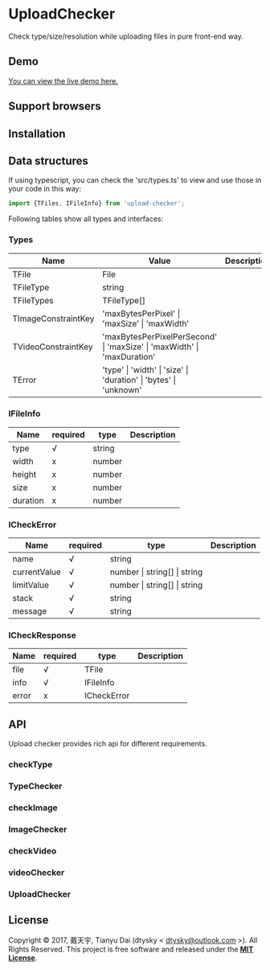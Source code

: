 # UploadChecker
Check type/size/resolution while uploading files in pure front-end way.

## Demo

[You can view the live demo here.]()

## Support browsers


## Installation


## Data structures

If using typescript, you can check the 'src/types.ts' to view and use those in your code in this way:

```ts
import {TFiles, IFileInfo} from 'upload-checker';
```

Following tables show all types and interfaces:

### Types

|Name|Value|Description|
|-|-|-|
|TFile|File||
|TFileType|string||
|TFileTypes|TFileType[]||
|TImageConstraintKey|'maxBytesPerPixel' \| 'maxSize' \| 'maxWidth'||
|TVideoConstraintKey|'maxBytesPerPixelPerSecond' \| 'maxSize' \| 'maxWidth' \| 'maxDuration'||
|TError| 'type' \| 'width' \| 'size' \| 'duration' \| 'bytes' \| 'unknown'||

### IFileInfo

|Name|required|type|Description|
|-|-|-|-|
|type|√|string||
|width|x|number||
|height|x|number||
|size|x|number||
|duration|x|number||

### ICheckError

|Name|required|type|Description|
|-|-|-|-|
|name|√|string||
|currentValue|√|number \| string[] \| string||
|limitValue|√|number \| string[] \| string||
|stack|√|string||
|message|√|string||

### ICheckResponse

|Name|required|type|Description|
|-|-|-|-|
|file|√|TFile||
|info|√|IFileInfo||
|error|x|ICheckError||

## API

Upload checker provides rich api for different requirements.

### checkType

### TypeChecker

### checkImage

### ImageChecker

### checkVideo

### videoChecker

### UploadChecker

## License

Copyright © 2017, 戴天宇, Tianyu Dai (dtysky < dtysky@outlook.com >). All Rights Reserved.
This project is free software and released under the **[MIT License](https://opensource.org/licenses/MIT)**.
